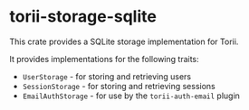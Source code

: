 # torii-storage-sqlite

This crate provides a SQLite storage implementation for Torii.

It provides implementations for the following traits:

- `UserStorage` - for storing and retrieving users
- `SessionStorage` - for storing and retrieving sessions
- `EmailAuthStorage` - for use by the `torii-auth-email` plugin
